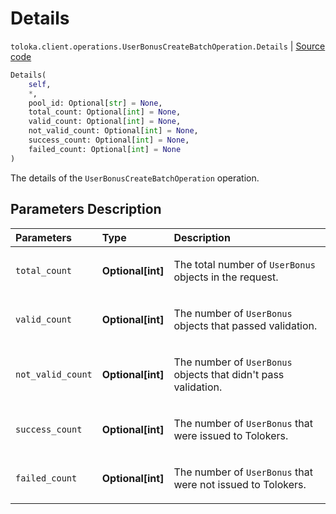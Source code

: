 # Details
`toloka.client.operations.UserBonusCreateBatchOperation.Details` | [Source code](https://github.com/Toloka/toloka-kit/blob/v1.2.2/src/client/operations.py#L399)

```python
Details(
    self,
    *,
    pool_id: Optional[str] = None,
    total_count: Optional[int] = None,
    valid_count: Optional[int] = None,
    not_valid_count: Optional[int] = None,
    success_count: Optional[int] = None,
    failed_count: Optional[int] = None
)
```

The details of the `UserBonusCreateBatchOperation` operation.

## Parameters Description

| Parameters | Type | Description |
| :----------| :----| :-----------|
`total_count`|**Optional\[int\]**|<p>The total number of `UserBonus` objects in the request.</p>
`valid_count`|**Optional\[int\]**|<p>The number of `UserBonus` objects that passed validation.</p>
`not_valid_count`|**Optional\[int\]**|<p>The number of `UserBonus` objects that didn&#x27;t pass validation.</p>
`success_count`|**Optional\[int\]**|<p>The number of `UserBonus` that were issued to Tolokers.</p>
`failed_count`|**Optional\[int\]**|<p>The number of `UserBonus` that were not issued to Tolokers.</p>

